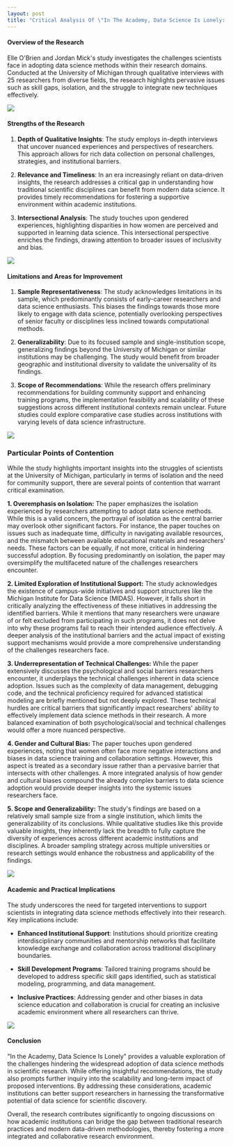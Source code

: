 ```yaml
---
layout: post
title: "Critical Analysis Of \"In The Academy, Data Science Is Lonely: Barriers To Adopting Data Science Methods For Scientific Research\""
---
```


#### Overview of the Research

Elle O'Brien and Jordan Mick's study investigates the challenges scientists face in adopting data science methods within their research domains. Conducted at the University of Michigan through qualitative interviews with 25 researchers from diverse fields, the research highlights pervasive issues such as skill gaps, isolation, and the struggle to integrate new techniques effectively.

![](https://t3.ftcdn.net/jpg/05/64/24/12/360_F_564241269_YgngE8lZm0FRjRMh5XaJfv0SFHng2em9.jpg)

#### Strengths of the Research

1. **Depth of Qualitative Insights**: The study employs in-depth interviews that uncover nuanced experiences and perspectives of researchers. This approach allows for rich data collection on personal challenges, strategies, and institutional barriers.

2. **Relevance and Timeliness**: In an era increasingly reliant on data-driven insights, the research addresses a critical gap in understanding how traditional scientific disciplines can benefit from modern data science. It provides timely recommendations for fostering a supportive environment within academic institutions.

3. **Intersectional Analysis**: The study touches upon gendered experiences, highlighting disparities in how women are perceived and supported in learning data science. This intersectional perspective enriches the findings, drawing attention to broader issues of inclusivity and bias.

![](https://cdn.thecollector.com/wp-content/uploads/2024/03/understanding-the-meaning-of-utopia.jpg?width=1400&quality=70)

#### Limitations and Areas for Improvement

1. **Sample Representativeness**: The study acknowledges limitations in its sample, which predominantly consists of early-career researchers and data science enthusiasts. This biases the findings towards those more likely to engage with data science, potentially overlooking perspectives of senior faculty or disciplines less inclined towards computational methods.

2. **Generalizability**: Due to its focused sample and single-institution scope, generalizing findings beyond the University of Michigan or similar institutions may be challenging. The study would benefit from broader geographic and institutional diversity to validate the universality of its findings.

3. **Scope of Recommendations**: While the research offers preliminary recommendations for building community support and enhancing training programs, the implementation feasibility and scalability of these suggestions across different institutional contexts remain unclear. Future studies could explore comparative case studies across institutions with varying levels of data science infrastructure.

![](https://t4.ftcdn.net/jpg/05/49/28/65/360_F_549286518_piXNswnbo7AKQvBFpz4FF26GhZWgZhoM.jpg)

### Particular Points of Contention

While the study highlights important insights into the struggles of scientists at the University of Michigan, particularly in terms of isolation and the need for community support, there are several points of contention that warrant critical examination.

**1. Overemphasis on Isolation:**
The paper emphasizes the isolation experienced by researchers attempting to adopt data science methods. While this is a valid concern, the portrayal of isolation as the central barrier may overlook other significant factors. For instance, the paper touches on issues such as inadequate time, difficulty in navigating available resources, and the mismatch between available educational materials and researchers' needs. These factors can be equally, if not more, critical in hindering successful adoption. By focusing predominantly on isolation, the paper may oversimplify the multifaceted nature of the challenges researchers encounter.

**2. Limited Exploration of Institutional Support:**
The study acknowledges the existence of campus-wide initiatives and support structures like the Michigan Institute for Data Science (MIDAS). However, it falls short in critically analyzing the effectiveness of these initiatives in addressing the identified barriers. While it mentions that many researchers were unaware of or felt excluded from participating in such programs, it does not delve into why these programs fail to reach their intended audience effectively. A deeper analysis of the institutional barriers and the actual impact of existing support mechanisms would provide a more comprehensive understanding of the challenges researchers face.

**3. Underrepresentation of Technical Challenges:**
While the paper extensively discusses the psychological and social barriers researchers encounter, it underplays the technical challenges inherent in data science adoption. Issues such as the complexity of data management, debugging code, and the technical proficiency required for advanced statistical modeling are briefly mentioned but not deeply explored. These technical hurdles are critical barriers that significantly impact researchers' ability to effectively implement data science methods in their research. A more balanced examination of both psychological/social and technical challenges would offer a more nuanced perspective.

**4. Gender and Cultural Bias:**
The paper touches upon gendered experiences, noting that women often face more negative interactions and biases in data science training and collaboration settings. However, this aspect is treated as a secondary issue rather than a pervasive barrier that intersects with other challenges. A more integrated analysis of how gender and cultural biases compound the already complex barriers to data science adoption would provide deeper insights into the systemic issues researchers face.

**5. Scope and Generalizability:**
The study's findings are based on a relatively small sample size from a single institution, which limits the generalizability of its conclusions. While qualitative studies like this provide valuable insights, they inherently lack the breadth to fully capture the diversity of experiences across different academic institutions and disciplines. A broader sampling strategy across multiple universities or research settings would enhance the robustness and applicability of the findings.

![](https://i.seadn.io/gae/wdL05d2EQa01mtZc1n-rvIAfv_90f5W8BI5fpKGIcgan-k3X9ec4z6Ja7evsWR1yUOJ34BTDYh3lFEmG6cnrZP0SQ7UNwjQc5Ny9ug?auto=format&dpr=1&w=1000)

#### Academic and Practical Implications

The study underscores the need for targeted interventions to support scientists in integrating data science methods effectively into their research. Key implications include:

- **Enhanced Institutional Support**: Institutions should prioritize creating interdisciplinary communities and mentorship networks that facilitate knowledge exchange and collaboration across traditional disciplinary boundaries.
  
- **Skill Development Programs**: Tailored training programs should be developed to address specific skill gaps identified, such as statistical modeling, programming, and data management.

- **Inclusive Practices**: Addressing gender and other biases in data science education and collaboration is crucial for creating an inclusive academic environment where all researchers can thrive.

![](https://t3.ftcdn.net/jpg/05/62/55/46/360_F_562554604_tAh4jbwXLm9sx8SCSeQ3vxiS2lZ7N1V9.jpg)

#### Conclusion

"In the Academy, Data Science Is Lonely" provides a valuable exploration of the challenges hindering the widespread adoption of data science methods in scientific research. While offering insightful recommendations, the study also prompts further inquiry into the scalability and long-term impact of proposed interventions. By addressing these considerations, academic institutions can better support researchers in harnessing the transformative potential of data science for scientific discovery.

Overall, the research contributes significantly to ongoing discussions on how academic institutions can bridge the gap between traditional research practices and modern data-driven methodologies, thereby fostering a more integrated and collaborative research environment.
